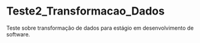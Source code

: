 # Teste2_Transformacao_Dados
Teste sobre transformação de dados para estágio em desenvolvimento de software.
